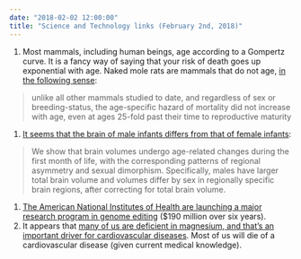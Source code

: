 ```yaml
---
date: "2018-02-02 12:00:00"
title: "Science and Technology links (February 2nd, 2018)"
---
```




1. Most mammals, including human beings, age according to a Gompertz curve. It is a fancy way of saying that your risk of death goes up exponential with age. Naked mole rats are mammals that do not age, [in the following sense](https://elifesciences.org/articles/31157#abstract):<br/>

> unlike all other mammals studied to date, and regardless of sex or breeding-status, the age-specific hazard of mortality did not increase with age, even at ages 25-fold past their time to reproductive maturity

1. [It seems that the brain of male infants differs from that of female infants](https://link.springer.com/article/10.1007/s00429-017-1600-2):<br/>

> We show that brain volumes undergo age-related changes during the first month of life, with the corresponding patterns of regional asymmetry and sexual dimorphism. Specifically, males have larger total brain volume and volumes differ by sex in regionally specific brain regions, after correcting for total brain volume.

1. [The American National Institutes of Health are launching a major research program in genome editing](https://www.nih.gov/news-events/news-releases/nih-launch-genome-editing-research-program) ($190 million over six years). 
1. It appears that [many of us are deficient in magnesium, and that&rsquo;s an important driver for cardiovascular diseases](http://openheart.bmj.com/content/5/1/e000668). Most of us will die of a cardiovascular disease (given current medical knowledge).


